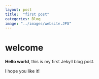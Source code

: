 ```yaml
---
layout: post
title:  "first post"
categories: Blog
image: "../images/website.JPG"
---
```


# welcome

**Hello world**, this is my first Jekyll blog post.

I hope you like it!
